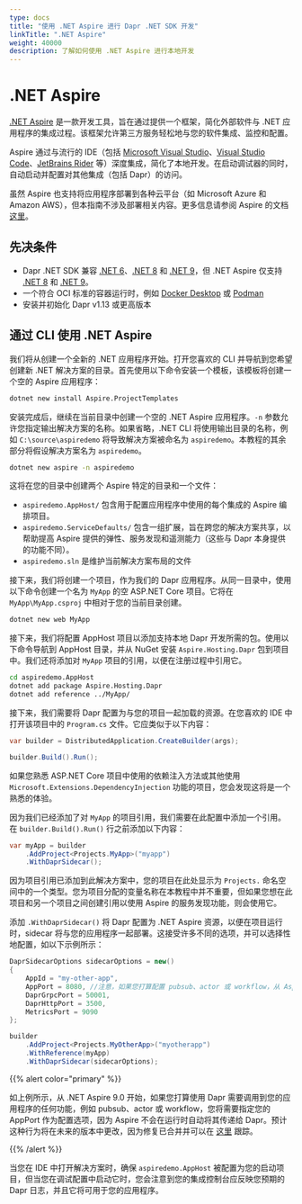 ```yaml
---
type: docs
title: "使用 .NET Aspire 进行 Dapr .NET SDK 开发"
linkTitle: ".NET Aspire"
weight: 40000
description: 了解如何使用 .NET Aspire 进行本地开发
---
```


# .NET Aspire

[.NET Aspire](https://learn.microsoft.com/en-us/dotnet/aspire/get-started/aspire-overview) 是一款开发工具，旨在通过提供一个框架，简化外部软件与 .NET 应用程序的集成过程。该框架允许第三方服务轻松地与您的软件集成、监控和配置。

Aspire 通过与流行的 IDE（包括 [Microsoft Visual Studio](https://visualstudio.microsoft.com/vs/)、[Visual Studio Code](https://code.visualstudio.com/)、[JetBrains Rider](https://blog.jetbrains.com/dotnet/2024/02/19/jetbrains-rider-and-the-net-aspire-plugin/) 等）深度集成，简化了本地开发。在启动调试器的同时，自动启动并配置对其他集成（包括 Dapr）的访问。

虽然 Aspire 也支持将应用程序部署到各种云平台（如 Microsoft Azure 和 Amazon AWS），但本指南不涉及部署相关内容。更多信息请参阅 Aspire 的文档 [这里](https://learn.microsoft.com/en-us/dotnet/aspire/deployment/overview)。

## 先决条件
- Dapr .NET SDK 兼容 [.NET 6](https://dotnet.microsoft.com/download/dotnet/6.0)、[.NET 8](https://dotnet.microsoft.com/download/dotnet/8.0) 和 [.NET 9](https://dotnet.microsoft.com/download/dotnet/9.0)，但 .NET Aspire 仅支持 [.NET 8](https://dotnet.microsoft.com/download/dotnet/8.0) 和 [.NET 9](https://dotnet.microsoft.com/download/dotnet/9.0)。
- 一个符合 OCI 标准的容器运行时，例如 [Docker Desktop](https://www.docker.com/products/docker-desktop) 或 [Podman](https://podman.io/)
- 安装并初始化 Dapr v1.13 或更高版本

## 通过 CLI 使用 .NET Aspire

我们将从创建一个全新的 .NET 应用程序开始。打开您喜欢的 CLI 并导航到您希望创建新 .NET 解决方案的目录。首先使用以下命令安装一个模板，该模板将创建一个空的 Aspire 应用程序：

```sh
dotnet new install Aspire.ProjectTemplates
```

安装完成后，继续在当前目录中创建一个空的 .NET Aspire 应用程序。`-n` 参数允许您指定输出解决方案的名称。如果省略，.NET CLI 将使用输出目录的名称，例如 `C:\source\aspiredemo` 将导致解决方案被命名为 `aspiredemo`。本教程的其余部分将假设解决方案名为 `aspiredemo`。

```sh
dotnet new aspire -n aspiredemo
```

这将在您的目录中创建两个 Aspire 特定的目录和一个文件：
- `aspiredemo.AppHost/` 包含用于配置应用程序中使用的每个集成的 Aspire 编排项目。
- `aspiredemo.ServiceDefaults/` 包含一组扩展，旨在跨您的解决方案共享，以帮助提高 Aspire 提供的弹性、服务发现和遥测能力（这些与 Dapr 本身提供的功能不同）。
- `aspiredemo.sln` 是维护当前解决方案布局的文件

接下来，我们将创建一个项目，作为我们的 Dapr 应用程序。从同一目录中，使用以下命令创建一个名为 `MyApp` 的空 ASP.NET Core 项目。它将在 `MyApp\MyApp.csproj` 中相对于您的当前目录创建。

```sh
dotnet new web MyApp
```

接下来，我们将配置 AppHost 项目以添加支持本地 Dapr 开发所需的包。使用以下命令导航到 AppHost 目录，并从 NuGet 安装 `Aspire.Hosting.Dapr` 包到项目中。我们还将添加对 `MyApp` 项目的引用，以便在注册过程中引用它。

```sh
cd aspiredemo.AppHost
dotnet add package Aspire.Hosting.Dapr
dotnet add reference ../MyApp/
```

接下来，我们需要将 Dapr 配置为与您的项目一起加载的资源。在您喜欢的 IDE 中打开该项目中的 `Program.cs` 文件。它应类似于以下内容：

```csharp
var builder = DistributedApplication.CreateBuilder(args);

builder.Build().Run();
```

如果您熟悉 ASP.NET Core 项目中使用的依赖注入方法或其他使用 `Microsoft.Extensions.DependencyInjection` 功能的项目，您会发现这将是一个熟悉的体验。

因为我们已经添加了对 `MyApp` 的项目引用，我们需要在此配置中添加一个引用。在 `builder.Build().Run()` 行之前添加以下内容：

```csharp
var myApp = builder
    .AddProject<Projects.MyApp>("myapp")
    .WithDaprSidecar();
```

因为项目引用已添加到此解决方案中，您的项目在此处显示为 `Projects.` 命名空间中的一个类型。您为项目分配的变量名称在本教程中并不重要，但如果您想在此项目和另一个项目之间创建引用以使用 Aspire 的服务发现功能，则会使用它。

添加 `.WithDaprSidecar()` 将 Dapr 配置为 .NET Aspire 资源，以便在项目运行时，sidecar 将与您的应用程序一起部署。这接受许多不同的选项，并可以选择性地配置，如以下示例所示：

```csharp
DaprSidecarOptions sidecarOptions = new()
{
    AppId = "my-other-app",
    AppPort = 8080, //注意，如果您打算配置 pubsub、actor 或 workflow，从 Aspire v9.0 开始，此参数是必需的
    DaprGrpcPort = 50001,
    DaprHttpPort = 3500,
    MetricsPort = 9090
};

builder
    .AddProject<Projects.MyOtherApp>("myotherapp")
    .WithReference(myApp)
    .WithDaprSidecar(sidecarOptions);
```

{{% alert color="primary" %}}

如上例所示，从 .NET Aspire 9.0 开始，如果您打算使用 Dapr 需要调用到您的应用程序的任何功能，例如 pubsub、actor 或 workflow，您将需要指定您的 AppPort 作为配置选项，因为 Aspire 不会在运行时自动将其传递给 Dapr。预计这种行为将在未来的版本中更改，因为修复已合并并可以在 [这里](https://github.com/dotnet/aspire/pull/6362) 跟踪。

{{% /alert %}}

当您在 IDE 中打开解决方案时，确保 `aspiredemo.AppHost` 被配置为您的启动项目，但当您在调试配置中启动它时，您会注意到您的集成控制台应反映您预期的 Dapr 日志，并且它将可用于您的应用程序。

